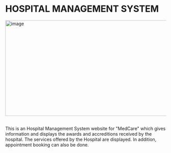 # HOSPITAL MANAGEMENT SYSTEM

<img width="700" height="300" alt="image"  src="https://github.com/user-attachments/assets/3b430a11-4b42-477b-95d1-58ab5500b493"><br><br>

This is an Hospital Management System website for "MedCare" which gives information and displays the awards and accreditions received by the hospital. The services offered by the Hospital are displayed. In addition, appointment booking can also be done.
